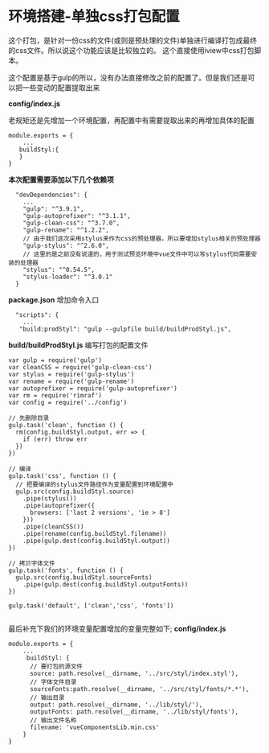# 环境搭建-单独css打包配置

这个打包，是针对一份css的文件(或则是预处理的文件)单独进行编译打包成最终的css文件。所以说这个功能应该是比较独立的。 这个直接使用iview中css打包脚本。

这个配置是基于gulp的所以，没有办法直接修改之前的配置了。但是我们还是可以把一些变动的配置提取出来

**config/index.js**

老规矩还是先增加一个环境配置，再配置中有需要提取出来的再增加具体的配置
```jacascript
module.exports = {
    ...
   buildStyl:{
   }
}
```

**本次配置需要添加以下几个依赖项**

```jacascript
  "devDependencies": {
    ...
    "gulp": "^3.9.1",
    "gulp-autoprefixer": "^3.1.1",
    "gulp-clean-css": "^3.7.0",
    "gulp-rename": "^1.2.2",
    // 由于我们这次采用stylus来作为css的预处理器，所以要增加stylus相关的预处理器
    "gulp-stylus": "^2.6.0",
    // 这里的是之前没有说道的，用于测试预览环境中vue文件中可以写stylus代码需要安装的处理器
    "stylus": "^0.54.5",
    "stylus-loader": "^3.0.1"
  }
```

**package.json**
增加命令入口
```jacascript
  "scripts": {
    ...
   "build:prodStyl": "gulp --gulpfile build/buildProdStyl.js",
```

**build/buildProdStyl.js**
编写打包的配置文件
```jacascript
var gulp = require('gulp')
var cleanCSS = require('gulp-clean-css')
var stylus = require('gulp-stylus')
var rename = require('gulp-rename')
var autoprefixer = require('gulp-autoprefixer')
var rm = require('rimraf')
var config = require('../config')

// 先删除目录
gulp.task('clean', function () {
  rm(config.buildStyl.output, err => {
    if (err) throw err
  })
})

// 编译
gulp.task('css', function () {
  // 把要编译的stylus文件路径作为变量配置到环境配置中
  gulp.src(config.buildStyl.source)
    .pipe(stylus())
    .pipe(autoprefixer({
      browsers: ['last 2 versions', 'ie > 8']
    }))
    .pipe(cleanCSS())
    .pipe(rename(config.buildStyl.filename))
    .pipe(gulp.dest(config.buildStyl.output))
})

// 拷贝字体文件
gulp.task('fonts', function () {
  gulp.src(config.buildStyl.sourceFonts)
    .pipe(gulp.dest(config.buildStyl.outputFonts))
})

gulp.task('default', ['clean','css', 'fonts'])


```

最后补充下我们的环境变量配置增加的变量完整如下;
**config/index.js**

```jacascript
module.exports = {
    ...
     buildStyl: {
      // 要打包的源文件
      source: path.resolve(__dirname, '../src/styl/index.styl'),
      // 字体文件目录
      sourceFonts:path.resolve(__dirname, '../src/styl/fonts/*.*'),
      // 输出目录
      output: path.resolve(__dirname, '../lib/styl/'),
      outputFonts: path.resolve(__dirname, '../lib/styl/fonts'),
      // 输出文件名称
      filename: 'vueComponentsLib.min.css'
    }
}
```




